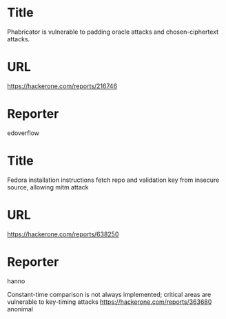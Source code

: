 # Title
Phabricator is vulnerable to padding oracle attacks and chosen-ciphertext attacks.
# URL 
https://hackerone.com/reports/216746
# Reporter 
edoverflow

# Title
Fedora installation instructions fetch repo and validation key from insecure source, allowing mitm attack
# URL 
https://hackerone.com/reports/638250
# Reporter 
hanno

Constant-time comparison is not always implemented; critical areas are vulnerable to key-timing attacks
https://hackerone.com/reports/363680
anonimal
